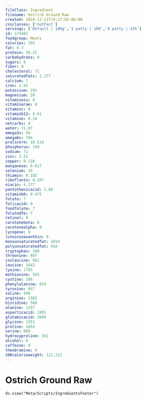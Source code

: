 ```yaml
---
fileClass: Ingredient
filename: Ostrich Ground Raw
created: 2024-12-21T19:27:02-06:00
cssclasses: ['nutFact']
servings: ['Default | 100g','1 patty | 109','4 patty | 435']
id: 174481
foodgroup: Meats
calories: 165
fat: 8.7
protein: 20.22
carbohydrate: 0
sugars: 0
fiber: 0
cholesterol: 71
saturatedfats: 2.177
calcium: 7
iron: 2.91
potassium: 291
magnesium: 20
vitaminaiu: 0
vitaminarae: 0
vitaminc: 0
vitaminb12: 4.61
vitamine: 0.24
netcarbs: 0
water: 71.07
omega3s: 56
omega6s: 784
pralscore: 10.514
phosphorus: 199
sodium: 72
zinc: 3.51
copper: 0.128
manganese: 0.017
selenium: 33
thiamin: 0.182
riboflavin: 0.267
niacin: 4.377
pantothenicacid: 1.08
vitaminb6: 0.475
folate: 7
folicacid: 0
foodfolate: 7
folatedfe: 7
retinol: 0
carotenebeta: 0
carotenealpha: 0
lycopene: 0
luteinzeaxanthin: 0
monounsaturatedfat: 2654
polyunsaturatedfat: 910
tryptophan: 180
threonine: 887
isoleucine: 961
leucine: 1643
lysine: 1785
methionine: 565
cystine: 208
phenylalanine: 834
tyrosine: 657
valine: 998
arginine: 1383
histidine: 508
alanine: 1297
asparticacid: 1891
glutamicacid: 3099
glycine: 1351
proline: 1054
serine: 809
hydroxyproline: 361
alcohol: 0
caffeine: 0
theobromine: 0
200calorieweight: 121.212
---
```


# Ostrich Ground Raw

```dataviewjs
dv.view("Meta/Scripts/IngredientsFooter")
```